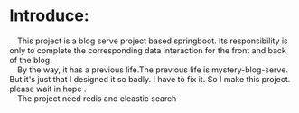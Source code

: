 # Introduce:
&emsp;This project is a blog serve project based springboot. Its responsibility is only to complete the corresponding data interaction for the front and back of the blog.   
&emsp;By the way, it has a previous life.The previous life is mystery-blog-serve. But it's just that I designed it so badly. I have to fix it. So I make this project. please wait in hope .   
&emsp;The project need redis and eleastic search